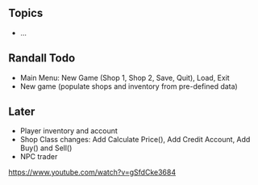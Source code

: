 ## Topics
- ...
## Randall Todo
- Main Menu: New Game (Shop 1, Shop 2, Save, Quit), Load, Exit
- New game (populate shops and inventory from pre-defined data)
## Later
- Player inventory and account
- Shop Class changes: Add Calculate Price(), Add Credit Account, Add Buy() and Sell()
- NPC trader

https://www.youtube.com/watch?v=gSfdCke3684